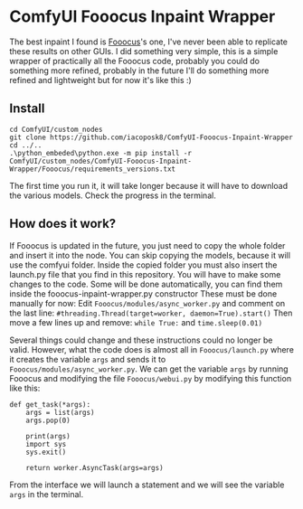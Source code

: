 

# ComfyUI Fooocus Inpaint Wrapper
The best inpaint I found is [Fooocus](https://github.com/lllyasviel/Fooocus)'s one, I've never been able to replicate these results on other GUIs. I did something very simple, this is a simple wrapper of practically all the Fooocus code, probably you could do something more refined, probably in the future I'll do something more refined and lightweight but for now it's like this :)

## Install

    cd ComfyUI/custom_nodes
    git clone https://github.com/iacoposk8/ComfyUI-Fooocus-Inpaint-Wrapper
    cd ../..
    .\python_embeded\python.exe -m pip install -r ComfyUI/custom_nodes/ComfyUI-Fooocus-Inpaint-Wrapper/Fooocus/requirements_versions.txt
The first time you run it, it will take longer because it will have to download the various models. Check the progress in the terminal.

## How does it work?

If Fooocus is updated in the future, you just need to copy the whole folder and insert it into the node. You can skip copying the models, because it will use the comfyui folder. Inside the copied folder you must also insert the launch.py ​​file that you find in this repository.
You will have to make some changes to the code. Some will be done automatically, you can find them inside the fooocus-inpaint-wrapper.py constructor
These must be done manually for now:
Edit `Fooocus/modules/async_worker.py`
and comment on the last line:
`#threading.Thread(target=worker, daemon=True).start()`
Then move a few lines up and remove:
`while True:` and `time.sleep(0.01)`

Several things could change and these instructions could no longer be valid. However, what the code does is almost all in `Fooocus/launch.py` ​​where it creates the variable `args` and sends it to `Fooocus/modules/async_worker.py`. We can get the variable `args` by running Fooocus and modifying the file `Fooocus/webui.py` by modifying this function like this:

    def get_task(*args):
	    args = list(args)
	    args.pop(0)
    
	    print(args)
	    import sys
	    sys.exit()
    
	    return worker.AsyncTask(args=args)

From the interface we will launch a statement and we will see the variable `args` in the terminal.
